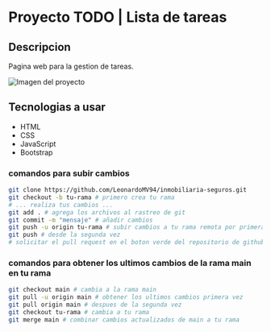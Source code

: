 # Proyecto TODO | Lista de tareas

## Descripcion

Pagina web para la gestion de tareas.

![Imagen del proyecto](image.png)


## Tecnologias a usar

- HTML
- CSS
- JavaScript
- Bootstrap


### comandos para subir cambios
```bash
git clone https://github.com/LeonardoMV94/inmobiliaria-seguros.git
git checkout -b tu-rama # primero crea tu rama
# ... realiza tus cambios ...
git add . # agrega los archivos al rastreo de git
git commit -m "mensaje" # añadir cambios
git push -u origin tu-rama # subir cambios a tu rama remota por primera vez
git push # desde la segunda vez
# solicitar el pull request en el boton verde del repositorio de github
```

### comandos para obtener los ultimos cambios de la rama main en tu rama
```bash
git checkout main # cambia a la rama main
git pull -u origin main # obtener los ultimos cambios primera vez
git pull origin main # despues de la segunda vez
git checkout tu-rama # cambia a tu rama
git merge main # combinar cambios actualizados de main a tu rama
```
